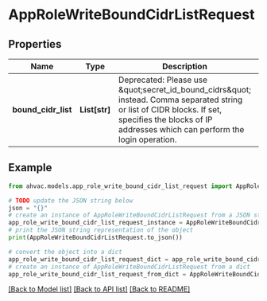 # AppRoleWriteBoundCidrListRequest


## Properties

Name | Type | Description | Notes
------------ | ------------- | ------------- | -------------
**bound_cidr_list** | **List[str]** | Deprecated: Please use \&quot;secret_id_bound_cidrs\&quot; instead. Comma separated string or list of CIDR blocks. If set, specifies the blocks of IP addresses which can perform the login operation. | [optional] 

## Example

```python
from ahvac.models.app_role_write_bound_cidr_list_request import AppRoleWriteBoundCidrListRequest

# TODO update the JSON string below
json = "{}"
# create an instance of AppRoleWriteBoundCidrListRequest from a JSON string
app_role_write_bound_cidr_list_request_instance = AppRoleWriteBoundCidrListRequest.from_json(json)
# print the JSON string representation of the object
print(AppRoleWriteBoundCidrListRequest.to_json())

# convert the object into a dict
app_role_write_bound_cidr_list_request_dict = app_role_write_bound_cidr_list_request_instance.to_dict()
# create an instance of AppRoleWriteBoundCidrListRequest from a dict
app_role_write_bound_cidr_list_request_from_dict = AppRoleWriteBoundCidrListRequest.from_dict(app_role_write_bound_cidr_list_request_dict)
```
[[Back to Model list]](../README.md#documentation-for-models) [[Back to API list]](../README.md#documentation-for-api-endpoints) [[Back to README]](../README.md)



